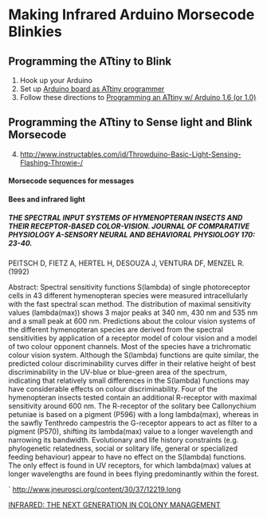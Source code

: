 
# Making Infrared Arduino Morsecode Blinkies

## Programming the ATtiny to Blink
1. Hook up your Arduino
2. Set up [Arduino board as ATtiny programmer](http://highlowtech.org/?p=1706)
3. Follow these directions to [Programming an ATtiny w/ Arduino 1.6 (or 1.0)](http://highlowtech.org/?p=1695)

## Programming the ATtiny to Sense light and Blink Morsecode
4. http://www.instructables.com/id/Throwduino-Basic-Light-Sensing-Flashing-Throwie-/


#### Morsecode sequences for messages

#### Bees and infrared light
##### THE SPECTRAL INPUT SYSTEMS OF HYMENOPTERAN INSECTS AND THEIR RECEPTOR-BASED COLOR-VISION. JOURNAL OF COMPARATIVE PHYSIOLOGY A-SENSORY NEURAL AND BEHAVIORAL PHYSIOLOGY 170: 23-40.
PEITSCH D, FIETZ A, HERTEL H, DESOUZA J, VENTURA DF, MENZEL R. (1992) 

Abstract: Spectral sensitivity functions S(lambda) of single photoreceptor cells in 43 different hymenopteran species were measured intracellularly with the fast spectral scan method. The distribution of maximal sensitivity values (lambda(max)) shows 3 major peaks at 340 nm, 430 nm and 535 nm and a small peak at 600 nm. Predictions about the colour vision systems of the different hymenopteran species are derived from the spectral sensitivities by application of a receptor model of colour vision and a model of two colour opponent channels. Most of the species have a trichromatic colour vision system. Although the S(lambda) functions are quite similar, the predicted colour discriminability curves differ in their relative height of best discriminability in the UV-blue or blue-green area of the spectrum, indicating that relatively small differences in the S(lambda) functions may have considerable effects on colour discriminability. Four of the hymenopteran insects tested contain an additional R-receptor with maximal sensitivity around 600 nm. The R-receptor of the solitary bee Callonychium petuniae is based on a pigment (P596) with a long lambda(max), whereas in the sawfly Tenthredo campestris the G-receptor appears to act as filter to a pigment (P570), shifting its lambda(max) value to a longer wavelength and narrowing its bandwidth. Evolutionary and life history constraints (e.g. phylogenetic relatedness, social or solitary life, general or specialized feeding behaviour) appear to have no effect on the S(lambda) functions. The only effect is found in UV receptors, for which lambda(max) values at longer wavelengths are found in bees flying predominantly within the forest.

` http://www.jneurosci.org/content/30/37/12219.long

[INFRARED: THE NEXT GENERATION IN COLONY MANAGEMENT](http://www.beeculture.com/infrared-the-next-generation-in-colony-management/)
